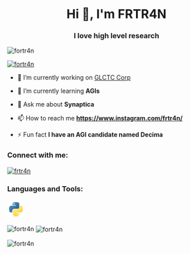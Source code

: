 <h1 align="center">Hi 👋, I'm FRTR4N</h1>
<h3 align="center">I love high level research</h3>

<p align="left"> <img src="https://komarev.com/ghpvc/?username=fortr4n&label=Profile%20views&color=0e75b6&style=flat" alt="fortr4n" /> </p>

<p align="left"> <a href="https://github.com/ryo-ma/github-profile-trophy"><img src="https://github-profile-trophy.vercel.app/?username=fortr4n" alt="fortr4n" /></a> </p>

- 🔭 I’m currently working on [GLCTC Corp](https://github.com/Galactic-FaaS)

- 🌱 I’m currently learning **AGIs**

- 💬 Ask me about **Synaptica**

- 📫 How to reach me **https://www.instagram.com/frtr4n/**

- ⚡ Fun fact **I have an AGI candidate named Decima**

<h3 align="left">Connect with me:</h3>
<p align="left">
<a href="https://instagram.com/frtr4n" target="blank"><img align="center" src="https://raw.githubusercontent.com/rahuldkjain/github-profile-readme-generator/master/src/images/icons/Social/instagram.svg" alt="frtr4n" height="30" width="40" /></a>
</p>

<h3 align="left">Languages and Tools:</h3>
<p align="left"> <a href="https://www.python.org" target="_blank" rel="noreferrer"> <img src="https://raw.githubusercontent.com/devicons/devicon/master/icons/python/python-original.svg" alt="python" width="40" height="40"/> </a> </p>

<p><img align="left" src="https://github-readme-stats.vercel.app/api/top-langs?username=fortr4n&show_icons=true&locale=en&layout=compact" alt="fortr4n" /></p>

<p>&nbsp;<img align="center" src="https://github-readme-stats.vercel.app/api?username=fortr4n&show_icons=true&locale=en" alt="fortr4n" /></p>

<p><img align="center" src="https://github-readme-streak-stats.herokuapp.com/?user=fortr4n&" alt="fortr4n" /></p>

